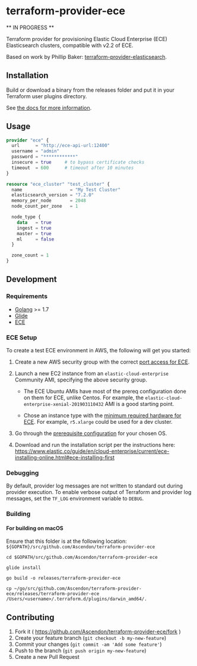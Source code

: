 # terraform-provider-ece

** IN PROGRESS **

Terraform provider for provisioning Elastic Cloud Enterprise (ECE) Elasticsearch clusters, compatible with v2.2 of ECE. 

Based on work by Phillip Baker: [terraform-provider-elasticsearch](https://github.com/phillbaker/terraform-provider-elasticsearch).

## Installation

Build or download a binary from the releases folder and put it in your Terraform user plugins directory.

See [the docs for more information](https://www.terraform.io/docs/plugins/basics.html).

## Usage

```tf
provider "ece" {
  url      = "http://ece-api-url:12400"
  username = "admin"
  password = "************"
  insecure = true     # to bypass certificate checks
  timeout  = 600      # timeout after 10 minutes
}

resource "ece_cluster" "test_cluster" {
  name                  = "My Test Cluster"
  elasticsearch_version = "7.2.0"
  memory_per_node       = 2048
  node_count_per_zone   = 1

  node_type {
    data   = true
    ingest = true
    master = true
    ml     = false
  }

  zone_count = 1
}
```

## Development

### Requirements

* [Golang](https://golang.org/dl/) >= 1.7
* [Glide](https://github.com/Masterminds/glide)
* [ECE](https://www.elastic.co/downloads/enterprise)

### ECE Setup

To create a test ECE environment in AWS, the following will get you started:

1) Create a new AWS security group with the correct [port access for ECE](https://www.elastic.co/guide/en/cloud-enterprise/current/ece-prereqs-networking.html).

2) Launch a new EC2 instance from an `elastic-cloud-enterprise` Community AMI, specifying the above security group.

    * The ECE Ubuntu AMIs have most of the prereq configuration done on them for ECE, unlike Centos. For example, the `elastic-cloud-enterprise-xenial-201903110432` AMI is a good starting point.

    * Chose an instance type with the [minimum required hardware for ECE](https://www.elastic.co/guide/en/cloud-enterprise/current/ece-prereqs-hardware.html). For example, `r5.xlarge` could be used for a dev cluster.

2) Go through the [prerequisite configuration](https://www.elastic.co/guide/en/cloud-enterprise/current/ece-prereqs-software.html) for your chosen OS.

3) Download and run the installation script per the instructions here: https://www.elastic.co/guide/en/cloud-enterprise/current/ece-installing-online.html#ece-installing-first

### Debugging

By default, provider log messages are not written to standard out during provider execution. To enable verbose output of Terraform and provider log messages, set the `TF_LOG` environment variable to `DEBUG`.

### Building

#### For building on macOS

Ensure that this folder is at the following location: `${GOPATH}/src/github.com/Ascendon/terraform-provider-ece`

```
cd $GOPATH/src/github.com/Ascendon/terraform-provider-ece

glide install

go build -o releases/terraform-provider-ece

cp ~/go/src/github.com/Ascendon/terraform-provider-ece/releases/terraform-provider-ece /Users/<username>/.terraform.d/plugins/darwin_amd64/.
```

## Contributing

1. Fork it ( https://github.com/Ascendon/terraform-provider-ece/fork )
2. Create your feature branch (`git checkout -b my-new-feature`)
3. Commit your changes (`git commit -am 'Add some feature'`)
4. Push to the branch (`git push origin my-new-feature`)
5. Create a new Pull Request
